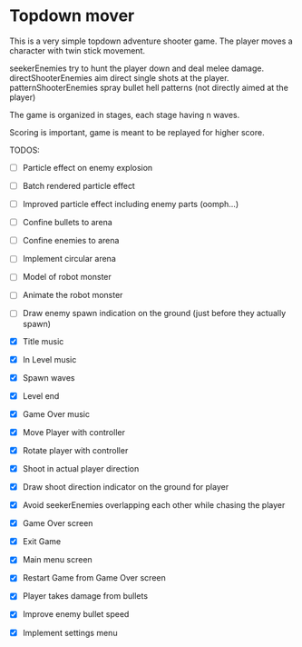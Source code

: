 # Topdown mover

This is a very simple topdown adventure shooter game. 
The player moves a character with twin stick movement. 

seekerEnemies try to hunt the player down and deal melee damage. 
directShooterEnemies aim direct single shots at the player. 
patternShooterEnemies spray bullet hell patterns (not directly aimed at the player)

The game is organized in stages, each stage having n waves. 

Scoring is important, game is meant to be replayed for higher score.

TODOS:

- [ ] Particle effect on enemy explosion
- [ ] Batch rendered particle effect
- [ ] Improved particle effect including enemy parts (oomph...)
- [ ] Confine bullets to arena
- [ ] Confine enemies to arena
- [ ] Implement circular arena

- [ ] Model of robot monster
- [ ] Animate the robot monster
- [ ] Draw enemy spawn indication on the ground (just before they actually spawn)


- [x] Title music
- [x] In Level music
- [x] Spawn waves
- [x] Level end
- [x] Game Over music
- [x] Move Player with controller
- [x] Rotate player with controller
- [x] Shoot in actual player direction
- [x] Draw shoot direction indicator on the ground for player
- [x] Avoid seekerEnemies overlapping each other while chasing the player
- [x] Game Over screen
- [x] Exit Game
- [x] Main menu screen
- [x] Restart Game from Game Over screen
- [x] Player takes damage from bullets
- [x] Improve enemy bullet speed
- [x] Implement settings menu


